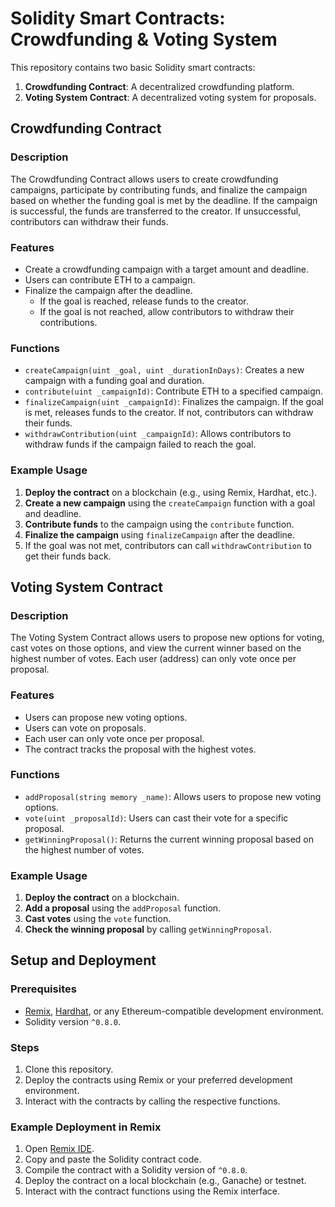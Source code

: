 # Solidity Smart Contracts: Crowdfunding & Voting System

This repository contains two basic Solidity smart contracts:
1. **Crowdfunding Contract**: A decentralized crowdfunding platform.
2. **Voting System Contract**: A decentralized voting system for proposals.

## Crowdfunding Contract

### Description
The Crowdfunding Contract allows users to create crowdfunding campaigns, participate by contributing funds, and finalize the campaign based on whether the funding goal is met by the deadline. If the campaign is successful, the funds are transferred to the creator. If unsuccessful, contributors can withdraw their funds.

### Features
- Create a crowdfunding campaign with a target amount and deadline.
- Users can contribute ETH to a campaign.
- Finalize the campaign after the deadline.
  - If the goal is reached, release funds to the creator.
  - If the goal is not reached, allow contributors to withdraw their contributions.

### Functions
- `createCampaign(uint _goal, uint _durationInDays)`: Creates a new campaign with a funding goal and duration.
- `contribute(uint _campaignId)`: Contribute ETH to a specified campaign.
- `finalizeCampaign(uint _campaignId)`: Finalizes the campaign. If the goal is met, releases funds to the creator. If not, contributors can withdraw their funds.
- `withdrawContribution(uint _campaignId)`: Allows contributors to withdraw funds if the campaign failed to reach the goal.

### Example Usage
1. **Deploy the contract** on a blockchain (e.g., using Remix, Hardhat, etc.).
2. **Create a new campaign** using the `createCampaign` function with a goal and deadline.
3. **Contribute funds** to the campaign using the `contribute` function.
4. **Finalize the campaign** using `finalizeCampaign` after the deadline.
5. If the goal was not met, contributors can call `withdrawContribution` to get their funds back.



## Voting System Contract

### Description
The Voting System Contract allows users to propose new options for voting, cast votes on those options, and view the current winner based on the highest number of votes. Each user (address) can only vote once per proposal.

### Features
- Users can propose new voting options.
- Users can vote on proposals.
- Each user can only vote once per proposal.
- The contract tracks the proposal with the highest votes.

### Functions
- `addProposal(string memory _name)`: Allows users to propose new voting options.
- `vote(uint _proposalId)`: Users can cast their vote for a specific proposal.
- `getWinningProposal()`: Returns the current winning proposal based on the highest number of votes.

### Example Usage
1. **Deploy the contract** on a blockchain.
2. **Add a proposal** using the `addProposal` function.
3. **Cast votes** using the `vote` function.
4. **Check the winning proposal** by calling `getWinningProposal`.



## Setup and Deployment

### Prerequisites
- [Remix](https://remix.ethereum.org/), [Hardhat](https://hardhat.org/), or any Ethereum-compatible development environment.
- Solidity version `^0.8.0`.

### Steps
1. Clone this repository.
2. Deploy the contracts using Remix or your preferred development environment.
3. Interact with the contracts by calling the respective functions.

### Example Deployment in Remix
1. Open [Remix IDE](https://remix.ethereum.org/).
2. Copy and paste the Solidity contract code.
3. Compile the contract with a Solidity version of `^0.8.0`.
4. Deploy the contract on a local blockchain (e.g., Ganache) or testnet.
5. Interact with the contract functions using the Remix interface.

